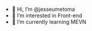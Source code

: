 - 👋 Hi, I’m @jesseumetoma
- 👀 I’m interested in Front-end 
- 🌱 I’m currently learning MEVN


<!---
jesseumetoma/jesseumetoma is a ✨ special ✨ repository because its `README.md` (this file) appears on your GitHub profile.
You can click the Preview link to take a look at your changes.
--->
